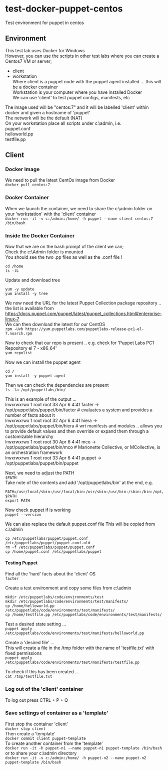 # test-docker-puppet-centos
Test environment for puppet in centos

## Environment

This test lab uses Docker for Windows     
However, you can use the scripts in other test labs where you can create a Centos7 VM or server;         
* client 
* workstation     
Where client is a puppet node with the puppet agent installed ... this will be a docker container  
Workstation is your computer where you have installed Docker    
We can use 'client' to test puppet configs, manifests, etc    
  
The image used will be "centos:7" and it will be labelled 'client' within docker and given a hostname of 'puppet'     
The network will be the default (NAT)     
On your workstation place all scripts under c:\admin, i.e.  
puppet.conf  
helloworld.pp  
testfile.pp  

## Client

### Docker Image

We need to pull the latest CentOs image from Docker  
```docker pull centos:7```

### Docker Container

When we launch the container, we need to share the c:\admin folder on your 'workstation' with the 'client' container  
```docker run -it -v c:/admin:/home/ -h puppet --name client centos:7 /bin/bash```

### Inside the Docker Container

Now that we are on the bash prompt of the client we can;   
Check the c:\Admin folder is mounted  
You should see the two .pp files as well as the .conf file !    
```
cd /home
ls -lL
```
Update and download tree  
```
yum -y update
yum install -y tree
```

We now need the URL for the latest Puppet Collection package repository .. the list is available from  
https://docs.puppet.com/puppet/latest/puppet_collections.html#enterprise-linux-7  
We can then download the latest for our CentOS  
```rpm -Uvh https://yum.puppetlabs.com/puppetlabs-release-pc1-el-7.noarch.rpm```

Now to check that our repo is present .. e.g. check for 'Puppet Labs PC1 Repository el 7 - x86_64'  
```yum repolist```

Now we can install the puppet agent
```
cd /
yum install -y puppet-agent
```

Then we can check the dependencies are present    
```ls -la /opt/puppetlabs/bin/```  

This is an example of the output ...  
lrwxrwxrwx 1 root root 33 Apr 6 4:41 facter -> /opt/puppetlabs/puppet/bin/facter # evaluates a system and provides a number of facts about it  
lrwxrwxrwx 1 root root 32 Apr 6 4:41 hiera -> /opt/puppetlabs/puppet/bin/hiera # wrt manifests and modules .. allows you to provide default values and then override or expand them through a customizable hierarchy  
lrwxrwxrwx 1 root root 30 Apr 6 4:41 mco -> /opt/puppetlabs/puppet/bin/mco # Marionette Collective, or MCollective, is an orchestration framework   
lrwxrwxrwx 1 root root 33 Apr 6 4:41 puppet -> /opt/puppetlabs/puppet/bin/puppet    

Next, we need to adjust the PATH  
```$PATH```  
Take note of the contents and add '/opt/puppetlabs/bin' at the end, e.g.
```
PATH=/usr/local/sbin:/usr/local/bin:/usr/sbin:/usr/bin:/sbin:/bin:/opt/puppetlabs/bin
$PATH
export PATH
```

Now check puppet if is working  
```puppet --version```

We can also replace the default puppet.conf file
This will be copied from c:\admin  
```
cp /etc/puppetlabs/puppet/puppet.conf /etc/puppetlabs/puppet/puppet.conf.old
rm -f /etc/puppetlabs/puppet/puppet.conf
cp /home/puppet.conf /etc/puppetlabs/puppet
```

#### Testing Puppet

Find all the 'hard' facts about the 'client' OS  
```facter```

Create a test environment and copy some files from c:\admin      
```
mkdir /etc/puppetlabs/code/environments/test
mkdir /etc/puppetlabs/code/environments/test/manifests/
cp /home/helloworld.pp /etc/puppetlabs/code/environments/test/manifests/
cp /home/testfile.pp /etc/puppetlabs/code/environments/test/manifests/
```

Test a desired state setting ...  
```puppet apply /etc/puppetlabs/code/environments/test/manifests/helloworld.pp```

Create a 'desired file' ...  
This will create a file in the /tmp folder with the name of 'testfile.txt' with fixed permissions  
```puppet apply /etc/puppetlabs/code/environments/test/manifests/testfile.pp```

To check if this has been created ...  
```cat /tmp/testfile.txt```

### Log out of the 'client' container

To log out press CTRL + P + Q  

### Save settings of container as a 'template'

First stop the container 'client'     
```docker stop client```   
Then create a 'template'  
```docker commit client puppet-template```  
To create another container from the 'template'  
```docker run -it -h puppet-n1 --name puppet-n1 puppet-template /bin/bash```
or to share your c:\admin directory   
```docker run -it -v c:/admin:/home/ -h puppet-n2 --name puppet-n2 puppet-template /bin/bash```






